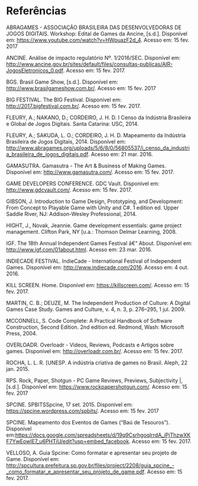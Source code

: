 # Referências

ABRAGAMES - ASSOCIAÇÃO BRASILEIRA DAS DESENVOLVEDORAS DE JOGOS DIGITAIS. Workshop: Edital de Games da Ancine, [s.d.]. Disponível em: <https://www.youtube.com/watch?v=HWpuazF2d_4>. Acesso em: 15 fev. 2017

ANCINE. Análise de impacto regulatório Nº. 1/2016/SEC. Disponível em: <http://www.ancine.gov.br/sites/default/files/consultas-publicas/AIR-JogosEletronicos_0.pdf>. Acesso em: 15 fev. 2017. 

BGS. Brasil Game Show, [s.d.]. Disponível em: <http://www.brasilgameshow.com.br/>. Acesso em: 15 fev. 2017

BIG FESTIVAL. The BIG Festival. Disponível em: <http://2017.bigfestival.com.br/>. Acesso em: 15 fev. 2017. 

FLEURY, A.; NAKANO, D.; CORDEIRO, J. H. D. I Censo da Indústria Brasileira e Global de Jogos Digitais. Santa Catarina: USC, 2014. 

FLEURY, A.; SAKUDA, L. O.; CORDEIRO, J. H. D. Mapeamento da Indústria Brasileira de Jogos Digitais, 2014. Disponível em: <http://www.abragames.org/uploads/5/6/8/0/56805537/i_censo_da_industria_brasileira_de_jogos_digitais.pdf>. Acesso em: 21 mar. 2016.

GAMASUTRA. Gamasutra - The Art & Business of Making Games. Disponível em: <http://www.gamasutra.com/>. Acesso em: 15 fev. 2017.

GAME DEVELOPERS CONFERENCE. GDC Vault. Disponível em: <http://www.gdcvault.com/>. Acesso em: 15 fev. 2017. 

GIBSON, J. Introduction to Game Design, Prototyping, and Development: From Concept to Playable Game with Unity and C#. 1 edition ed. Upper Saddle River, NJ: Addison-Wesley Professional, 2014. 

HIGHT, J., Novak, Jeannie. Game development essentials: game project management. Clifton Park, NY [u.a.: Thomson Delmar Learning, 2008. 

IGF. The 18th Annual Independent Games Festival â€“ About. Disponível em: <http://www.igf.com/01about.html>. Acesso em: 23 mar. 2016. 

INDIECADE FESTIVAL. IndieCade - International Festival of Independent Games. Disponível em: <http://www.indiecade.com/2016>. Acesso em: 4 out. 2016. 

KILL SCREEN. Home. Disponível em: <https://killscreen.com/>. Acesso em: 15 fev. 2017. 

MARTIN, C. B.; DEUZE, M. The Independent Production of Culture: A Digital Games Case Study. Games and Culture, v. 4, n. 3, p. 276–295, 1 jul. 2009. 

MCCONNELL, S. Code Complete: A Practical Handbook of Software Construction, Second Edition. 2nd edition ed. Redmond, Wash: Microsoft Press, 2004. 

OVERLOADR. Overloadr - Vídeos, Reviews, Podcasts e Artigos sobre games. Disponível em: <http://overloadr.com.br/>. Acesso em: 15 fev. 2017. 

ROCHA, L. L. R. [UNESP. A indústria criativa de games no Brasil. Aleph, 22 jan. 2015. 

RPS. Rock, Paper, Shotgun - PC Game Reviews, Previews, Subjectivity |, [s.d.]. Disponível em: <https://www.rockpapershotgun.com/>. Acesso em: 15 fev. 2017

SPCINE. SPBITSSpcine, 17 set. 2015. Disponível em: <https://spcine.wordpress.com/spbits/>. Acesso em: 15 fev. 2017

SPCINE. Mapeamento dos Eventos de Games (“Baú de Tesouros”). Disponível em:<https://docs.google.com/spreadsheets/d/19q9CsrhgoqlrrdA_iPjThzwXKF7YwEowIE7_u6PHTiU/edit?usp=embed_facebook>. Acesso em: 15 fev. 2017. 

VELLOSO, A. Guia Spcine: Como formatar e apresentar seu projeto de Game. Disponível em: <http://spcultura.prefeitura.sp.gov.br/files/project/2208/guia_spcine_-_como_formatar_e_apresentar_seu_projeto_de_game.pdf>. Acesso em: 15 fev. 2017. 
